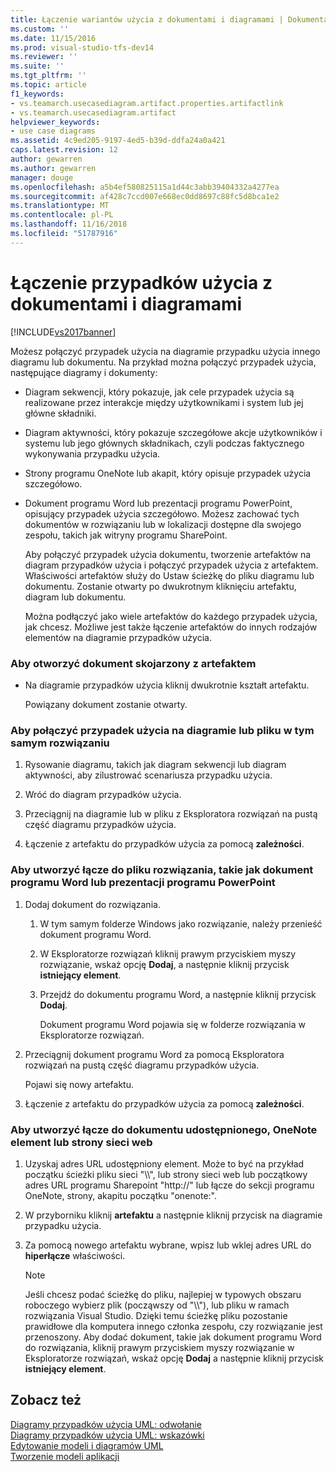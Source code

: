```yaml
---
title: Łączenie wariantów użycia z dokumentami i diagramami | Dokumentacja firmy Microsoft
ms.custom: ''
ms.date: 11/15/2016
ms.prod: visual-studio-tfs-dev14
ms.reviewer: ''
ms.suite: ''
ms.tgt_pltfrm: ''
ms.topic: article
f1_keywords:
- vs.teamarch.usecasediagram.artifact.properties.artifactlink
- vs.teamarch.usecasediagram.artifact
helpviewer_keywords:
- use case diagrams
ms.assetid: 4c9ed205-9197-4ed5-b39d-ddfa24a0a421
caps.latest.revision: 12
author: gewarren
ms.author: gewarren
manager: douge
ms.openlocfilehash: a5b4ef580825115a1d44c3abb39404332a4277ea
ms.sourcegitcommit: af428c7ccd007e668ec0dd8697c88fc5d8bca1e2
ms.translationtype: MT
ms.contentlocale: pl-PL
ms.lasthandoff: 11/16/2018
ms.locfileid: "51787916"
---
```

# <a name="link-a-use-case-to-documents-and-diagrams"></a>Łączenie przypadków użycia z dokumentami i diagramami
[!INCLUDE[vs2017banner](../includes/vs2017banner.md)]

Możesz połączyć przypadek użycia na diagramie przypadku użycia innego diagramu lub dokumentu. Na przykład można połączyć przypadek użycia, następujące diagramy i dokumenty:  
  
- Diagram sekwencji, który pokazuje, jak cele przypadek użycia są realizowane przez interakcje między użytkownikami i system lub jej główne składniki.  
  
- Diagram aktywności, który pokazuje szczegółowe akcje użytkowników i systemu lub jego głównych składnikach, czyli podczas faktycznego wykonywania przypadku użycia.  
  
- Strony programu OneNote lub akapit, który opisuje przypadek użycia szczegółowo.  
  
- Dokument programu Word lub prezentacji programu PowerPoint, opisujący przypadek użycia szczegółowo. Możesz zachować tych dokumentów w rozwiązaniu lub w lokalizacji dostępne dla swojego zespołu, takich jak witryny programu SharePoint.  
  
  Aby połączyć przypadek użycia dokumentu, tworzenie artefaktów na diagram przypadków użycia i połączyć przypadek użycia z artefaktem. Właściwości artefaktów służy do Ustaw ścieżkę do pliku diagramu lub dokumentu. Zostanie otwarty po dwukrotnym kliknięciu artefaktu, diagram lub dokumentu.  
  
  Można podłączyć jako wiele artefaktów do każdego przypadek użycia, jak chcesz. Możliwe jest także łączenie artefaktów do innych rodzajów elementów na diagramie przypadków użycia.  
  
### <a name="to-open-a-document-associated-with-an-artifact"></a>Aby otworzyć dokument skojarzony z artefaktem  
  
-   Na diagramie przypadków użycia kliknij dwukrotnie kształt artefaktu.  
  
     Powiązany dokument zostanie otwarty.  
  
### <a name="to-link-a-use-case-to-a-diagram-or-file-in-the-same-solution"></a>Aby połączyć przypadek użycia na diagramie lub pliku w tym samym rozwiązaniu  
  
1.  Rysowanie diagramu, takich jak diagram sekwencji lub diagram aktywności, aby zilustrować scenariusza przypadku użycia.  
  
2.  Wróć do diagram przypadków użycia.  
  
3.  Przeciągnij na diagramie lub w pliku z Eksploratora rozwiązań na pustą część diagramu przypadków użycia.  
  
4.  Łączenie z artefaktu do przypadków użycia za pomocą **zależności**.  
  
### <a name="to-link-to-a-solution-file-such-as-a-word-document-or-powerpoint-presentation"></a>Aby utworzyć łącze do pliku rozwiązania, takie jak dokument programu Word lub prezentacji programu PowerPoint  
  
1.  Dodaj dokument do rozwiązania.  
  
    1.  W tym samym folderze Windows jako rozwiązanie, należy przenieść dokument programu Word.  
  
    2.  W Eksploratorze rozwiązań kliknij prawym przyciskiem myszy rozwiązanie, wskaż opcję **Dodaj**, a następnie kliknij przycisk **istniejący element**.  
  
    3.  Przejdź do dokumentu programu Word, a następnie kliknij przycisk **Dodaj**.  
  
         Dokument programu Word pojawia się w folderze rozwiązania w Eksploratorze rozwiązań.  
  
2.  Przeciągnij dokument programu Word za pomocą Eksploratora rozwiązań na pustą część diagramu przypadków użycia.  
  
     Pojawi się nowy artefaktu.  
  
3.  Łączenie z artefaktu do przypadków użycia za pomocą **zależności**.  
  
### <a name="to-link-to-a-shared-document-onenote-element-or-web-page"></a>Aby utworzyć łącze do dokumentu udostępnionego, OneNote element lub strony sieci web  
  
1.  Uzyskaj adres URL udostępniony element. Może to być na przykład początku ścieżki pliku sieci "\\\\", lub strony sieci web lub początkowy adres URL programu Sharepoint "http://" lub łącze do sekcji programu OneNote, strony, akapitu początku "onenote:".  
  
2.  W przyborniku kliknij **artefaktu** a następnie kliknij przycisk na diagramie przypadku użycia.  
  
3.  Za pomocą nowego artefaktu wybrane, wpisz lub wklej adres URL do **hiperłącze** właściwości.  
  
    > [!NOTE]
    >  Jeśli chcesz podać ścieżkę do pliku, najlepiej w typowych obszaru roboczego wybierz plik (począwszy od "\\\\"), lub pliku w ramach rozwiązania Visual Studio. Dzięki temu ścieżkę pliku pozostanie prawidłowe dla komputera innego członka zespołu, czy rozwiązanie jest przenoszony. Aby dodać dokument, takie jak dokument programu Word do rozwiązania, kliknij prawym przyciskiem myszy rozwiązanie w Eksploratorze rozwiązań, wskaż opcję **Dodaj** a następnie kliknij przycisk **istniejący element**.  
  
## <a name="see-also"></a>Zobacz też  
 [Diagramy przypadków użycia UML: odwołanie](../modeling/uml-use-case-diagrams-reference.md)   
 [Diagramy przypadków użycia UML: wskazówki](../modeling/uml-use-case-diagrams-guidelines.md)   
 [Edytowanie modeli i diagramów UML](../modeling/edit-uml-models-and-diagrams.md)   
 [Tworzenie modeli aplikacji](../modeling/create-models-for-your-app.md)



